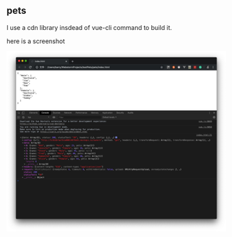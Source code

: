 ## pets 
I use a cdn library insdead of vue-cli command to build it. 

here is a screenshot

![screenshot](screenshot.jpg)